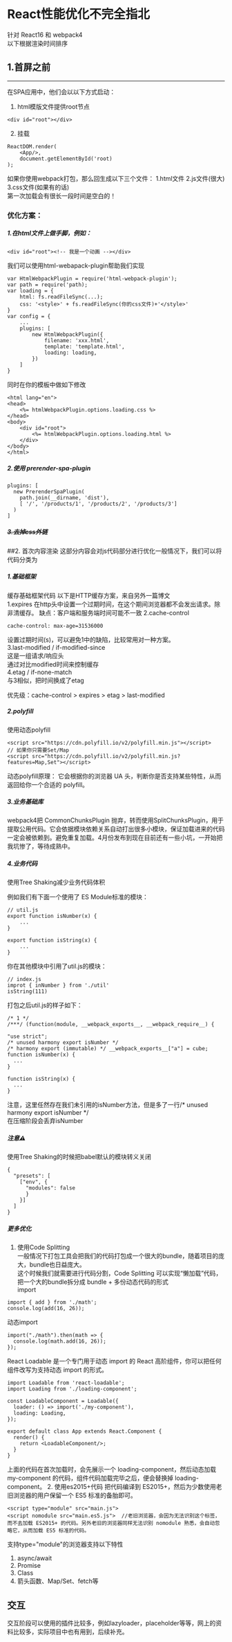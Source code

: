 # React性能优化不完全指北
针对 React16 和 webpack4  
以下根据渲染时间排序  

## 1.首屏之前
---
在SPA应用中，他们会以以下方式启动：  
1. html模版文件提供root节点
```
<div id="root"></div>
```
2. 挂载  
```
ReactDOM.render(
    <App/>,
    document.getElementById('root)
);
```
如果你使用webpack打包，那么回生成以下三个文件： 
1.html文件
2.js文件(很大)  
3.css文件(如果有的话)  
第一次加载会有很长一段时间是空白的！
### 优化方案：
#####  1.在html文件上做手脚，例如：
```
<div id="root"><!-- 我是一个动画 --></div>
```
我们可以使用html-webapack-plugin帮助我们实现 
``` 
var HtmlWebpackPlugin = require('html-webpack-plugin');
var path = require('path);
var loading = {
    html: fs.readFileSync(...);
    css: '<style>' + fs.readFileSync(你的css文件)+'</style>'
}
var config = {
    ...
    plugins: [
        new HtmlWebpackPlugin({
            filename: 'xxx.html',
            template: 'template.html',
            loading: loading,
        })
    ]
}
```
同时在你的模板中做如下修改
```
<html lang="en">
<head>
    <%= htmlWebpackPlugin.options.loading.css %>
</head>
<body>
    <div id="root">
        <%= htmlWebpackPlugin.options.loading.html %>
    </div>
</body>
</html>
```
#####  2.使用 prerender-spa-plugin
```
plugins: [
  new PrerenderSpaPlugin(
    path.join(__dirname, 'dist'),
    [ '/', '/products/1', '/products/2', '/products/3']
  )
]
```
#####  ~~3.去掉css外链~~

##2. 首次内容渲染
这部分内容会对js代码部分进行优化一般情况下，我们可以将代码分类为    
#####  1.基础框架  
缓存基础框架代码
以下是HTTP缓存方案，来自另外一篇博文  
1.expires
在http头中设置一个过期时间，在这个期间浏览器都不会发出请求。除非清缓存。
缺点：客户端和服务端时间可能不一致
2.cache-control
```
cache-control: max-age=31536000
```
设置过期时间(s)，可以避免1中的缺陷，比较常用对一种方案。  
3.last-modified / if-modified-since  
这是一组请求/响应头    
通过对比modified时间来控制缓存  
4.etag / if-none-match   
与3相似，把时间换成了etag  
   
优先级：cache-control > expires > etag > last-modified  

#####  2.polyfill  
使用动态polyfill
```
<script src="https://cdn.polyfill.io/v2/polyfill.min.js"></script>
// 如果你只需要Set/Map
<script src="https://cdn.polyfill.io/v2/polyfill.min.js?features=Map,Set"></script>

```
动态polyfill原理： 它会根据你的浏览器 UA 头，判断你是否支持某些特性，从而返回给你一个合适的 polyfill。  

#####  3.业务基础库
webpack4把 CommonChunksPlugin 抛弃，转而使用SplitChunksPlugin，用于提取公用代码。它会依据模块依赖关系自动打出很多小模块，保证加载进来的代码一定会被依赖到。避免重复加载。4月份发布到现在目前还有一些小坑，一开始把我坑惨了，等待成熟中。  

#####  4.业务代码
使用Tree Shaking减少业务代码体积  

例如我们有下面一个使用了 ES Module标准的模块：
```
// util.js
export function isNumber(x) {
    ...
}

export function isString(x) {
    ...
}
```
你在其他模块中引用了util.js的模块： 
```
// index.js
improt { inNumber } from './util'
isString(111)
```
打包之后util.js的样子如下：
```
/* 1 */
/***/ (function(module, __webpack_exports__, __webpack_require__) {

"use strict";
/* unused harmony export isNumber */
/* harmony export (immutable) */ __webpack_exports__["a"] = cube;
function isNumber(x) {
  ...
}

function isString(x) {
  ...
}
```
注意，这里任然存在我们未引用的isNumber方法，但是多了一行/* unused harmony export isNumber */  
在压缩阶段会丢弃isNumber  
#####  注意⚠️
使用Tree Shaking的时候把babel默认的模块转义关闭   
```
{
  "presets": [
    ["env", {
      "modules": false
      }
    }]
  ]
}
```

##### 更多优化
1. 使用Code Splitting  
一般情况下打包工具会把我们的代码打包成一个很大的bundle，随着项目的庞大，bundle也日益庞大。  
这个时候我们就需要进行代码分割，Code Splitting 可以实现“懒加载”代码，把一个大的bundle拆分成 bundle + 多份动态代码的形式  
import 
```
import { add } from './math';
console.log(add(16, 26));
```
动态import
```
import("./math").then(math => {
  console.log(math.add(16, 26));
});
```
React Loadable 是一个专门用于动态 import 的 React 高阶组件，你可以把任何组件改写为支持动态 import 的形式。
```
import Loadable from 'react-loadable';
import Loading from './loading-component';

const LoadableComponent = Loadable({
  loader: () => import('./my-component'),
  loading: Loading,
});

export default class App extends React.Component {
  render() {
    return <LoadableComponent/>;
  }
}
```
上面的代码在首次加载时，会先展示一个 loading-component，然后动态加载 my-component 的代码，组件代码加载完毕之后，便会替换掉 loading-component。
2. 使用es2015+代码
把代码编译到 ES2015+，然后为少数使用老旧浏览器的用户保留一个 ES5 标准的备胎即可。  
```
<script type="module" src="main.js">  
<script nomodule src="main.es5.js">  //老旧浏览器，会因为无法识别这个标签，而不去加载 ES2015+ 的代码。另外老旧的浏览器同样无法识别 nomodule 熟悉，会自动忽略它，从而加载 ES5 标准的代码。 
``` 
支持type="module"的浏览器支持以下特性  
1. async/await  
2. Promise  
3. Class  
4. 箭头函数、Map/Set、fetch等 

## 交互 
交互阶段可以使用的插件比较多，例如lazyloader，placeholder等等，网上的资料比较多，实际项目中也有用到，后续补充。

